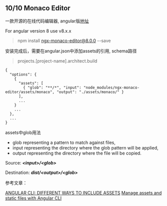 ## 10/10 Monaco Editor

一款开源的在线代码编辑器, angular版[地址](https://www.npmjs.com/package/ngx-monaco-editor)

For angular version 8 use v8.x.x
> npm install ngx-monaco-editor@8.0.0 --save

安装完成后，需要在angular.json中添加assets的引用, schema路径
> projects.[project-name].architect.build

    {
      "options": {
        {
          "assets": [
            { "glob": "**/*", "input": "node_modules/ngx-monaco-editor/assets/monaco", "output": "./assets/monaco/" }
          ],
          ...
        }
        ...
      },
      ...
    }
    
assets中glob用法

- glob representing a pattern to match against files,
- input representing the directory where the glob pattern will be applied,
- output representing the directory where the file will be copied.

Source: ***\<input\>/\<glob\>***

Destination: ***dist/\<output\>/\<glob\>***

参考文章： 

[ANGULAR CLI: DIFFERENT WAYS TO INCLUDE ASSETS](https://lukasznojek.com/blog/2019/03/angular-cli-different-ways-to-include-assets/)
[Manage assets and static files with Angular CLI](https://kimsereyblog.blogspot.com/2017/09/manage-assets-and-static-files-with.html)
